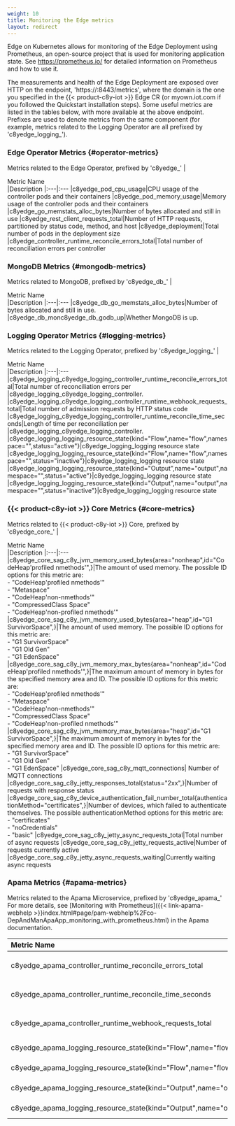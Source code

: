 ```yaml
---
weight: 10
title: Monitoring the Edge metrics
layout: redirect
---
```

Edge on Kubernetes allows for monitoring of the Edge Deployment using Prometheus, an open-source project that is used for monitoring application state. See https://prometheus.io/ for detailed information on Prometheus and how to use it.

The measurements and health of the Edge Deployment are exposed over HTTP on the endpoint, 'https://<domain>:8443/metrics', where the domain is the one you specified in the {{< product-c8y-iot >}} Edge CR (or myown.iot.com if you followed the Quickstart installation steps). Some useful metrics are listed in the tables below, with more available at the above endpoint. Prefixes are used to denote metrics from the same component (for example, metrics related to the Logging Operator are all prefixed by 'c8yedge_logging_').

### Edge Operator Metrics {#operator-metrics}
Metrics related to the Edge Operator, prefixed by 'c8yedge_'
|<div style="width:250px">Metric Name</div>|Description
|:---|:---
|c8yedge_pod_cpu_usage|CPU usage of the controller pods and their containers
|c8yedge_pod_memory_usage|Memory usage of the controller pods and their containers
|c8yedge_go_memstats_alloc_bytes|Number of bytes allocated and still in use
|c8yedge_rest_client_requests_total|Number of HTTP requests, partitioned by status code, method, and host
|c8yedge_deployment|Total number of pods in the deployment size
|c8yedge_controller_runtime_reconcile_errors_total|Total number of reconciliation errors per controller

### MongoDB Metrics {#mongodb-metrics}
Metrics related to MongoDB, prefixed by 'c8yedge_db_'
|<div style="width:250px">Metric Name</div>|Description
|:---|:---
|c8yedge_db_go_memstats_alloc_bytes|Number of bytes allocated and still in use.
|c8yedge_db_monc8yedge_db_godb_up|Whether MongoDB is up.

### Logging Operator Metrics {#logging-metrics}
Metrics related to the Logging Operator, prefixed by 'c8yedge_logging_'
|<div style="width:250px">Metric Name</div>|Description
|:---|:---
|c8yedge_logging_c8yedge_logging_controller_runtime_reconcile_errors_total|Total number of reconciliation errors per |c8yedge_logging_c8yedge_logging_controller.
|c8yedge_logging_c8yedge_logging_controller_runtime_webhook_requests_total|Total number of admission requests by HTTP status code
|c8yedge_logging_c8yedge_logging_controller_runtime_reconcile_time_seconds|Length of time per reconciliation per |c8yedge_logging_c8yedge_logging_controller.
|c8yedge_logging_logging_resource_state{kind="Flow",name="flow",namespace="<example-ns>",status="active"}|c8yedge_logging_logging resource state
|c8yedge_logging_logging_resource_state{kind="Flow",name="flow",namespace="<example-ns>",status="inactive"}|c8yedge_logging_logging resource state
|c8yedge_logging_logging_resource_state{kind="Output",name="output",namespace="<example-ns>",status="active"}|c8yedge_logging_logging resource state
|c8yedge_logging_logging_resource_state{kind="Output",name="output",namespace="<example-ns>",status="inactive"}|c8yedge_logging_logging resource state

### {{< product-c8y-iot >}} Core Metrics {#core-metrics}
Metrics related to {{< product-c8y-iot >}} Core, prefixed by 'c8yedge_core_'
|<div style="width:250px">Metric Name</div>|Description
|:---|:---
|c8yedge_core_sag_c8y_jvm_memory_used_bytes{area="nonheap",id="CodeHeap'profiled nmethods'",}|The amount of used memory. The possible ID options for this metric are:<br>- "CodeHeap'profiled nmethods'"<br>- "Metaspace"<br>- "CodeHeap'non-nmethods'"<br>- "CompressedClass Space"<br>- "CodeHeap'non-profiled nmethods'"
|c8yedge_core_sag_c8y_jvm_memory_used_bytes{area="heap",id="G1 SurvivorSpace",}|The amount of used memory. The possible ID options for this metric are:<br>- "G1 SurvivorSpace"<br>- "G1 Old Gen"<br>- "G1 EdenSpace"
|c8yedge_core_sag_c8y_jvm_memory_max_bytes{area="nonheap",id="CodeHeap'profiled nmethods'",}|The maximum amount of memory in bytes for the specified memory area and ID. The possible ID options for this metric are:<br>- "CodeHeap'profiled nmethods'"<br>- "Metaspace"<br>- "CodeHeap'non-nmethods'"<br>- "CompressedClass Space"<br>- "CodeHeap'non-profiled nmethods'"
|c8yedge_core_sag_c8y_jvm_memory_max_bytes{area="heap",id="G1 SurvivorSpace",}|The maximum amount of memory in bytes for the specified memory area and ID. The possible ID options for this metric are:<br>- "G1 SurvivorSpace"<br>- "G1 Old Gen"<br>- "G1 EdenSpace"
|c8yedge_core_sag_c8y_mqtt_connections| Number of MQTT connections
|c8yedge_core_sag_c8y_jetty_responses_total{status="2xx",}|Number of requests with response status
|c8yedge_core_sag_c8y_device_authentication_fail_number_total{authenticationMethod="certificates",}|Number of devices, which failed to authenticate themselves. The possible authenticationMethod options for this metric are:<br>- "certificates"<br>- "noCredentials"<br>- "basic"
|c8yedge_core_sag_c8y_jetty_async_requests_total|Total number of async requests
|c8yedge_core_sag_c8y_jetty_requests_active|Number of requests currently active
|c8yedge_core_sag_c8y_jetty_async_requests_waiting|Currently waiting async requests

### Apama Metrics {#apama-metrics}
Metrics related to the Apama Microservice, prefixed by 'c8yedge_apama_'
For more details, see [Monitoring with Prometheus]({{< link-apama-webhelp >}}index.html#page/pam-webhelp%2Fco-DepAndManApaApp_monitoring_with_prometheus.html) in the Apama documentation.

|<div style="width:250px">Metric Name</div>|Description
|:---|:---
|c8yedge_apama_controller_runtime_reconcile_errors_total|Total number of reconciliation errors per c8yedge_apama_controller.
|c8yedge_apama_controller_runtime_reconcile_time_seconds|Length of time per reconciliation per c8yedge_apama_controller.
|c8yedge_apama_controller_runtime_webhook_requests_total|Total number of admission requests by HTTP status code.
|c8yedge_apama_logging_resource_state{kind="Flow",name="flow",namespace="<example-ns>",status="active"}|c8yedge_apama_logging resource state
|c8yedge_apama_logging_resource_state{kind="Flow",name="flow",namespace="<example-ns>",status="inactive"}|c8yedge_apama_logging resource state
|c8yedge_apama_logging_resource_state{kind="Output",name="output",namespace="<example-ns>",status="active"}|c8yedge_apama_logging resource state
|c8yedge_apama_logging_resource_state{kind="Output",name="output",namespace="<example-ns>",status="inactive"}|c8yedge_apama_logging resource state
